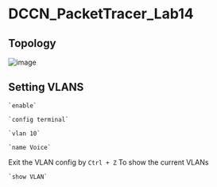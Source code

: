 # DCCN_PacketTracer_Lab14
## Topology
![image](https://github.com/festerduck/DCCN_PacketTracer_Lab14/assets/117522051/45260bb2-c253-4b9d-ba99-c26649973c78)

## Setting VLANS
~~~
`enable`
~~~
~~~
`config terminal`
~~~
~~~
`vlan 10`
~~~
~~~
`name Voice`
~~~
Exit the VLAN config by `Ctrl + Z` 
To show the current VLANs
~~~
`show VLAN`
~~~
